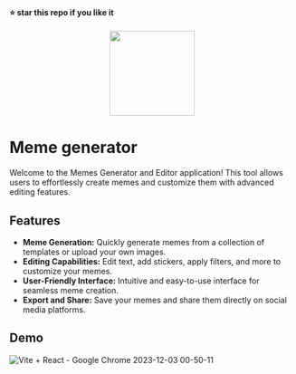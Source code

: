 #### ⭐ star this repo if you like it

<div align="center">
  <img src="https://github.com/kanugurajesh/Meme-Generator/assets/120458029/1f8ec059-f10e-44da-8c6b-29b000a4f632" alt="" width=150 height=150>
</div>

# Meme generator
Welcome to the Memes Generator and Editor application! This tool allows users to effortlessly create memes and customize them with advanced editing features.

## Features

- **Meme Generation:** Quickly generate memes from a collection of templates or upload your own images.
- **Editing Capabilities:** Edit text, add stickers, apply filters, and more to customize your memes.
- **User-Friendly Interface:** Intuitive and easy-to-use interface for seamless meme creation.
- **Export and Share:** Save your memes and share them directly on social media platforms.


## Demo
![Vite + React - Google Chrome 2023-12-03 00-50-11](https://github.com/kanugurajesh/Meme-Generator/assets/120458029/b991e6ef-53df-41b1-bcf1-d9e2ba35b5c6)

